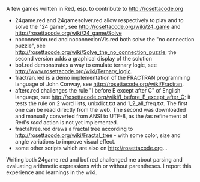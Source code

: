 A few games written in Red, esp. to contribute to http://rosettacode.org

* 24game.red and 24gamesolver.red allow respectively to play and to solve the "24 game", see http://rosettacode.org/wiki/24_game and http://rosettacode.org/wiki/24_game/Solve
* noconnexion.red and noconnexionVis.red both solve the "no connection puzzle", see http://rosettacode.org/wiki/Solve_the_no_connection_puzzle; the second version adds a graphical display of the solution
* bof.red demonstrates a way to emulate ternary logic, see http://www.rosettacode.org/wiki/Ternary_logic.
* fractran.red is a demo implementation of the FRACTRAN programming language of John Conway, see http://rosettacode.org/wiki/Fractran.
* afterc.red challenges the rule "I before E except after C" of English language, see http://rosettacode.org/wiki/I_before_E_except_after_C; it tests the rule on 2 word lists, unixdict.txt and 1_2_all_freq.txt. The first one can be read directly from the web. The second was downloaded and manually converted from ANSI to UTF-8, as the /as refinement of Red's *read* action is not yet implemented.
* fractaltree.red draws a fractal tree according to http://rosettacode.org/wiki/Fractal_tree - with some color, size and angle variations to improve visual effect.
* some other scripts which are also on http://rosettacode.org...

Writing both 24game.red and bof.red challenged me about parsing and evaluating arithmetic expressions with or without parentheses. I report this experience and learnings in the wiki.
